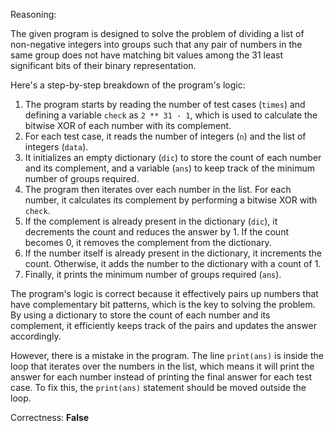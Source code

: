 Reasoning:

The given program is designed to solve the problem of dividing a list of non-negative integers into groups such that any pair of numbers in the same group does not have matching bit values among the 31 least significant bits of their binary representation.

Here's a step-by-step breakdown of the program's logic:

1.  The program starts by reading the number of test cases (`times`) and defining a variable `check` as `2 ** 31 - 1`, which is used to calculate the bitwise XOR of each number with its complement.
2.  For each test case, it reads the number of integers (`n`) and the list of integers (`data`).
3.  It initializes an empty dictionary (`dic`) to store the count of each number and its complement, and a variable (`ans`) to keep track of the minimum number of groups required.
4.  The program then iterates over each number in the list. For each number, it calculates its complement by performing a bitwise XOR with `check`.
5.  If the complement is already present in the dictionary (`dic`), it decrements the count and reduces the answer by 1. If the count becomes 0, it removes the complement from the dictionary.
6.  If the number itself is already present in the dictionary, it increments the count. Otherwise, it adds the number to the dictionary with a count of 1.
7.  Finally, it prints the minimum number of groups required (`ans`).

The program's logic is correct because it effectively pairs up numbers that have complementary bit patterns, which is the key to solving the problem. By using a dictionary to store the count of each number and its complement, it efficiently keeps track of the pairs and updates the answer accordingly.

However, there is a mistake in the program. The line `print(ans)` is inside the loop that iterates over the numbers in the list, which means it will print the answer for each number instead of printing the final answer for each test case. To fix this, the `print(ans)` statement should be moved outside the loop.

Correctness: **False**